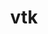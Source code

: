 ---
title: "vtk"
layout: cache
categories: [package, develop]
meta: {"versions": ["8.2.1a", "9.3.1"], "compilers": ["gcc@=11.1.0", "gcc@=11.4.0", "msvc@=19.39.33523"], "oss": ["ubuntu20.04", "ubuntu22.04", "windows10.0.20348"], "platforms": ["linux", "windows"], "targets": ["x86_64", "x86_64_v3"], "stacks": ["data-vis-sdk", "e4s", "root", "windows-vis"], "num_specs": 38, "num_specs_by_stack": {"data-vis-sdk": 20, "root": 38, "e4s": 14, "windows-vis": 4}}
spec_details: [{"hash": "6wqeqwsu76nrhk2titoodqofrd7sozi6", "compiler": "gcc@=11.1.0", "versions": ["8.2.1a"], "os": "ubuntu20.04", "platform": "linux", "target": "x86_64_v3", "variants": ["build_system=cmake", "build_type=Release", "~examples", "~ffmpeg", "generator=make", "~ipo", "+mpi", "+opengl2", "patches=34960ef,36b22cd,3b47ee0,541dc51,760fd6d,9535683,a4c63c6,b0c3cea,b790d00", "+python", "~qt", "~xdmf"], "stacks": ["data-vis-sdk", "root"], "size": "-", "tarball": "https://binaries.spack.io/develop/build_cache/linux-ubuntu20.04-x86_64_v3/gcc-11.1.0/vtk-8.2.1a/linux-ubuntu20.04-x86_64_v3-gcc-11.1.0-vtk-8.2.1a-6wqeqwsu76nrhk2titoodqofrd7sozi6.spack"}, {"hash": "qyyme43gw76e2edmw3wik4cz7zdzo2f4", "compiler": "gcc@=11.1.0", "versions": ["8.2.1a"], "os": "ubuntu20.04", "platform": "linux", "target": "x86_64_v3", "variants": ["build_system=cmake", "build_type=Release", "~examples", "~ffmpeg", "generator=make", "~ipo", "+mpi", "+opengl2", "patches=34960ef,36b22cd,3b47ee0,541dc51,760fd6d,9535683,a4c63c6,b0c3cea,b790d00", "+python", "~qt", "~xdmf"], "stacks": ["data-vis-sdk", "root"], "size": "-", "tarball": "https://binaries.spack.io/develop/build_cache/linux-ubuntu20.04-x86_64_v3/gcc-11.1.0/vtk-8.2.1a/linux-ubuntu20.04-x86_64_v3-gcc-11.1.0-vtk-8.2.1a-qyyme43gw76e2edmw3wik4cz7zdzo2f4.spack"}, {"hash": "znjctsgt7c2jsyybcr22ohrxxyk3nsev", "compiler": "gcc@=11.1.0", "versions": ["8.2.1a"], "os": "ubuntu20.04", "platform": "linux", "target": "x86_64_v3", "variants": ["build_system=cmake", "build_type=Release", "~examples", "~ffmpeg", "generator=make", "~ipo", "+mpi", "+opengl2", "patches=34960ef,36b22cd,3b47ee0,541dc51,760fd6d,9535683,a4c63c6,b0c3cea,b790d00", "+python", "~qt", "~xdmf"], "stacks": ["data-vis-sdk", "root"], "size": "-", "tarball": "https://binaries.spack.io/develop/build_cache/linux-ubuntu20.04-x86_64_v3/gcc-11.1.0/vtk-8.2.1a/linux-ubuntu20.04-x86_64_v3-gcc-11.1.0-vtk-8.2.1a-znjctsgt7c2jsyybcr22ohrxxyk3nsev.spack"}, {"hash": "uuobpeuc544ourmjq4hypyoskxsqdaih", "compiler": "gcc@=11.1.0", "versions": ["8.2.1a"], "os": "ubuntu20.04", "platform": "linux", "target": "x86_64_v3", "variants": ["build_system=cmake", "build_type=Release", "~examples", "~ffmpeg", "generator=make", "~ipo", "+mpi", "+opengl2", "patches=34960ef,36b22cd,3b47ee0,541dc51,760fd6d,9535683,a4c63c6,b0c3cea,b790d00", "+python", "~qt", "~xdmf"], "stacks": ["data-vis-sdk", "root"], "size": "-", "tarball": "https://binaries.spack.io/develop/build_cache/linux-ubuntu20.04-x86_64_v3/gcc-11.1.0/vtk-8.2.1a/linux-ubuntu20.04-x86_64_v3-gcc-11.1.0-vtk-8.2.1a-uuobpeuc544ourmjq4hypyoskxsqdaih.spack"}, {"hash": "kg7pwdefzyvtwry2anjuk4z3tyvb2o6t", "compiler": "gcc@=11.1.0", "versions": ["8.2.1a"], "os": "ubuntu20.04", "platform": "linux", "target": "x86_64_v3", "variants": ["build_system=cmake", "build_type=Release", "~examples", "~ffmpeg", "generator=make", "~ipo", "+mpi", "+opengl2", "patches=34960ef,36b22cd,3b47ee0,541dc51,760fd6d,9535683,a4c63c6,b0c3cea,b790d00", "+python", "~qt", "~xdmf"], "stacks": ["data-vis-sdk", "root"], "size": "-", "tarball": "https://binaries.spack.io/develop/build_cache/linux-ubuntu20.04-x86_64_v3/gcc-11.1.0/vtk-8.2.1a/linux-ubuntu20.04-x86_64_v3-gcc-11.1.0-vtk-8.2.1a-kg7pwdefzyvtwry2anjuk4z3tyvb2o6t.spack"}, {"hash": "r4zylvmw27xw2pm22x7bbcgeac343wt2", "compiler": "gcc@=11.1.0", "versions": ["8.2.1a"], "os": "ubuntu20.04", "platform": "linux", "target": "x86_64_v3", "variants": ["build_system=cmake", "build_type=Release", "~examples", "~ffmpeg", "generator=make", "~ipo", "+mpi", "+opengl2", "patches=34960ef,36b22cd,3b47ee0,541dc51,760fd6d,9535683,b0c3cea,b790d00", "+python", "~qt", "~xdmf"], "stacks": ["data-vis-sdk", "root"], "size": "-", "tarball": "https://binaries.spack.io/develop/build_cache/linux-ubuntu20.04-x86_64_v3/gcc-11.1.0/vtk-8.2.1a/linux-ubuntu20.04-x86_64_v3-gcc-11.1.0-vtk-8.2.1a-r4zylvmw27xw2pm22x7bbcgeac343wt2.spack"}, {"hash": "onghbgifn7kttq7vrpyndkcouizlqbkm", "compiler": "gcc@=11.1.0", "versions": ["8.2.1a"], "os": "ubuntu20.04", "platform": "linux", "target": "x86_64_v3", "variants": ["build_system=cmake", "build_type=Release", "~examples", "~ffmpeg", "generator=make", "~ipo", "+mpi", "+opengl2", "patches=34960ef,36b22cd,3b47ee0,541dc51,760fd6d,9535683,a4c63c6,b0c3cea,b790d00", "+python", "~qt", "~xdmf"], "stacks": ["data-vis-sdk", "root"], "size": "-", "tarball": "https://binaries.spack.io/develop/build_cache/linux-ubuntu20.04-x86_64_v3/gcc-11.1.0/vtk-8.2.1a/linux-ubuntu20.04-x86_64_v3-gcc-11.1.0-vtk-8.2.1a-onghbgifn7kttq7vrpyndkcouizlqbkm.spack"}, {"hash": "tvuq6syog6mufxlhmoq6nwcb23epwjjx", "compiler": "gcc@=11.1.0", "versions": ["8.2.1a"], "os": "ubuntu20.04", "platform": "linux", "target": "x86_64_v3", "variants": ["build_system=cmake", "build_type=Release", "~examples", "~ffmpeg", "generator=make", "~ipo", "+mpi", "+opengl2", "patches=34960ef,36b22cd,3b47ee0,541dc51,760fd6d,9535683,b0c3cea,b790d00", "+python", "~qt", "~xdmf"], "stacks": ["data-vis-sdk", "root"], "size": "-", "tarball": "https://binaries.spack.io/develop/build_cache/linux-ubuntu20.04-x86_64_v3/gcc-11.1.0/vtk-8.2.1a/linux-ubuntu20.04-x86_64_v3-gcc-11.1.0-vtk-8.2.1a-tvuq6syog6mufxlhmoq6nwcb23epwjjx.spack"}, {"hash": "fq5qtiwslnwmqc2tos5auqpzkvou6nuw", "compiler": "gcc@=11.1.0", "versions": ["8.2.1a"], "os": "ubuntu20.04", "platform": "linux", "target": "x86_64_v3", "variants": ["build_system=cmake", "build_type=Release", "~examples", "~ffmpeg", "generator=make", "~ipo", "+mpi", "+opengl2", "patches=34960ef,36b22cd,3b47ee0,541dc51,760fd6d,9535683,b0c3cea,b790d00", "+python", "~qt", "~xdmf"], "stacks": ["data-vis-sdk", "root"], "size": "-", "tarball": "https://binaries.spack.io/develop/build_cache/linux-ubuntu20.04-x86_64_v3/gcc-11.1.0/vtk-8.2.1a/linux-ubuntu20.04-x86_64_v3-gcc-11.1.0-vtk-8.2.1a-fq5qtiwslnwmqc2tos5auqpzkvou6nuw.spack"}, {"hash": "m4xmnzihnshlj7qwnxmeghaqgzaw3tjd", "compiler": "gcc@=11.1.0", "versions": ["8.2.1a"], "os": "ubuntu20.04", "platform": "linux", "target": "x86_64_v3", "variants": ["build_system=cmake", "build_type=Release", "~examples", "~ffmpeg", "generator=make", "~ipo", "+mpi", "+opengl2", "patches=34960ef,36b22cd,3b47ee0,541dc51,760fd6d,9535683,b0c3cea,b790d00", "+python", "~qt", "~xdmf"], "stacks": ["data-vis-sdk", "root"], "size": "-", "tarball": "https://binaries.spack.io/develop/build_cache/linux-ubuntu20.04-x86_64_v3/gcc-11.1.0/vtk-8.2.1a/linux-ubuntu20.04-x86_64_v3-gcc-11.1.0-vtk-8.2.1a-m4xmnzihnshlj7qwnxmeghaqgzaw3tjd.spack"}, {"hash": "vjnurafa4qntnc25wmihawy4ry7uc5gv", "compiler": "gcc@=11.1.0", "versions": ["8.2.1a"], "os": "ubuntu20.04", "platform": "linux", "target": "x86_64_v3", "variants": ["build_system=cmake", "build_type=Release", "~examples", "~ffmpeg", "generator=make", "~ipo", "+mpi", "+opengl2", "patches=34960ef,36b22cd,3b47ee0,541dc51,760fd6d,9535683,b0c3cea,b790d00", "+python", "~qt", "~xdmf"], "stacks": ["data-vis-sdk", "root"], "size": "-", "tarball": "https://binaries.spack.io/develop/build_cache/linux-ubuntu20.04-x86_64_v3/gcc-11.1.0/vtk-8.2.1a/linux-ubuntu20.04-x86_64_v3-gcc-11.1.0-vtk-8.2.1a-vjnurafa4qntnc25wmihawy4ry7uc5gv.spack"}, {"hash": "setf6brmvj2cs5dupdih4wzcmwzzkoeb", "compiler": "gcc@=11.1.0", "versions": ["8.2.1a"], "os": "ubuntu20.04", "platform": "linux", "target": "x86_64_v3", "variants": ["build_system=cmake", "build_type=Release", "~examples", "~ffmpeg", "generator=make", "~ipo", "+mpi", "+opengl2", "patches=34960ef,36b22cd,3b47ee0,541dc51,760fd6d,9535683,a4c63c6,b0c3cea,b790d00", "+python", "~qt", "~xdmf"], "stacks": ["data-vis-sdk", "root"], "size": "-", "tarball": "https://binaries.spack.io/develop/build_cache/linux-ubuntu20.04-x86_64_v3/gcc-11.1.0/vtk-8.2.1a/linux-ubuntu20.04-x86_64_v3-gcc-11.1.0-vtk-8.2.1a-setf6brmvj2cs5dupdih4wzcmwzzkoeb.spack"}, {"hash": "x3eimmz4am7qpxzmnwwfgu5a6bea27w5", "compiler": "gcc@=11.1.0", "versions": ["8.2.1a"], "os": "ubuntu20.04", "platform": "linux", "target": "x86_64_v3", "variants": ["build_system=cmake", "build_type=Release", "~examples", "~ffmpeg", "generator=make", "~ipo", "+mpi", "+opengl2", "patches=34960ef,36b22cd,3b47ee0,541dc51,760fd6d,9535683,b0c3cea,b790d00", "+python", "~qt", "~xdmf"], "stacks": ["data-vis-sdk", "root"], "size": "-", "tarball": "https://binaries.spack.io/develop/build_cache/linux-ubuntu20.04-x86_64_v3/gcc-11.1.0/vtk-8.2.1a/linux-ubuntu20.04-x86_64_v3-gcc-11.1.0-vtk-8.2.1a-x3eimmz4am7qpxzmnwwfgu5a6bea27w5.spack"}, {"hash": "dpkpef66qo2lpcmfanq2gipwa52vrmcz", "compiler": "gcc@=11.1.0", "versions": ["8.2.1a"], "os": "ubuntu20.04", "platform": "linux", "target": "x86_64_v3", "variants": ["build_system=cmake", "build_type=Release", "~examples", "~ffmpeg", "generator=make", "~ipo", "+mpi", "+opengl2", "patches=34960ef,36b22cd,3b47ee0,541dc51,760fd6d,9535683,b0c3cea,b790d00", "+python", "~qt", "~xdmf"], "stacks": ["data-vis-sdk", "root"], "size": "-", "tarball": "https://binaries.spack.io/develop/build_cache/linux-ubuntu20.04-x86_64_v3/gcc-11.1.0/vtk-8.2.1a/linux-ubuntu20.04-x86_64_v3-gcc-11.1.0-vtk-8.2.1a-dpkpef66qo2lpcmfanq2gipwa52vrmcz.spack"}, {"hash": "tldr3qbe2xu46qrj3pg74jloxxkubhqz", "compiler": "gcc@=11.1.0", "versions": ["8.2.1a"], "os": "ubuntu20.04", "platform": "linux", "target": "x86_64_v3", "variants": ["build_system=cmake", "build_type=Release", "~examples", "~ffmpeg", "generator=make", "~ipo", "+mpi", "+opengl2", "patches=34960ef,36b22cd,3b47ee0,541dc51,760fd6d,9535683,a4c63c6,b0c3cea,b790d00", "+python", "~qt", "~xdmf"], "stacks": ["data-vis-sdk", "root"], "size": "-", "tarball": "https://binaries.spack.io/develop/build_cache/linux-ubuntu20.04-x86_64_v3/gcc-11.1.0/vtk-8.2.1a/linux-ubuntu20.04-x86_64_v3-gcc-11.1.0-vtk-8.2.1a-tldr3qbe2xu46qrj3pg74jloxxkubhqz.spack"}, {"hash": "robneqzm7acblcaj72o3pxbx7mxfnvgy", "compiler": "gcc@=11.1.0", "versions": ["8.2.1a"], "os": "ubuntu20.04", "platform": "linux", "target": "x86_64_v3", "variants": ["build_system=cmake", "build_type=Release", "~examples", "~ffmpeg", "generator=make", "~ipo", "+mpi", "+opengl2", "patches=34960ef,36b22cd,3b47ee0,541dc51,760fd6d,9535683,a4c63c6,b0c3cea,b790d00", "+python", "~qt", "~xdmf"], "stacks": ["data-vis-sdk", "root"], "size": "-", "tarball": "https://binaries.spack.io/develop/build_cache/linux-ubuntu20.04-x86_64_v3/gcc-11.1.0/vtk-8.2.1a/linux-ubuntu20.04-x86_64_v3-gcc-11.1.0-vtk-8.2.1a-robneqzm7acblcaj72o3pxbx7mxfnvgy.spack"}, {"hash": "jubfoyajt6eyde5ufu7mbsjgoyr5jmta", "compiler": "gcc@=11.1.0", "versions": ["8.2.1a"], "os": "ubuntu20.04", "platform": "linux", "target": "x86_64_v3", "variants": ["build_system=cmake", "build_type=Release", "~examples", "~ffmpeg", "generator=make", "~ipo", "+mpi", "+opengl2", "patches=34960ef,36b22cd,3b47ee0,541dc51,760fd6d,9535683,b0c3cea,b790d00", "+python", "~qt", "~xdmf"], "stacks": ["data-vis-sdk", "root"], "size": "-", "tarball": "https://binaries.spack.io/develop/build_cache/linux-ubuntu20.04-x86_64_v3/gcc-11.1.0/vtk-8.2.1a/linux-ubuntu20.04-x86_64_v3-gcc-11.1.0-vtk-8.2.1a-jubfoyajt6eyde5ufu7mbsjgoyr5jmta.spack"}, {"hash": "bwn2hyfr25k7lrjgumgy6yoxbu5jy5ue", "compiler": "gcc@=11.1.0", "versions": ["8.2.1a"], "os": "ubuntu20.04", "platform": "linux", "target": "x86_64_v3", "variants": ["build_system=cmake", "build_type=Release", "~examples", "~ffmpeg", "generator=make", "~ipo", "+mpi", "+opengl2", "patches=34960ef,36b22cd,3b47ee0,541dc51,760fd6d,9535683,b0c3cea,b790d00", "+python", "~qt", "~xdmf"], "stacks": ["data-vis-sdk", "root"], "size": "-", "tarball": "https://binaries.spack.io/develop/build_cache/linux-ubuntu20.04-x86_64_v3/gcc-11.1.0/vtk-8.2.1a/linux-ubuntu20.04-x86_64_v3-gcc-11.1.0-vtk-8.2.1a-bwn2hyfr25k7lrjgumgy6yoxbu5jy5ue.spack"}, {"hash": "4ufqne53e6rh3qufqkoyja2ybgipb5zd", "compiler": "gcc@=11.1.0", "versions": ["8.2.1a"], "os": "ubuntu20.04", "platform": "linux", "target": "x86_64_v3", "variants": ["build_system=cmake", "build_type=Release", "~examples", "~ffmpeg", "generator=make", "~ipo", "+mpi", "+opengl2", "patches=34960ef,36b22cd,3b47ee0,541dc51,760fd6d,9535683,a4c63c6,b0c3cea,b790d00", "+python", "~qt", "~xdmf"], "stacks": ["data-vis-sdk", "root"], "size": "-", "tarball": "https://binaries.spack.io/develop/build_cache/linux-ubuntu20.04-x86_64_v3/gcc-11.1.0/vtk-8.2.1a/linux-ubuntu20.04-x86_64_v3-gcc-11.1.0-vtk-8.2.1a-4ufqne53e6rh3qufqkoyja2ybgipb5zd.spack"}, {"hash": "n4fq2ai5ocbtyfkey5wjusf6uij3c375", "compiler": "gcc@=11.1.0", "versions": ["8.2.1a"], "os": "ubuntu20.04", "platform": "linux", "target": "x86_64_v3", "variants": ["build_system=cmake", "build_type=Release", "~examples", "~ffmpeg", "generator=make", "~ipo", "+mpi", "+opengl2", "patches=34960ef,36b22cd,3b47ee0,541dc51,760fd6d,9535683,b0c3cea,b790d00", "+python", "~qt", "~xdmf"], "stacks": ["data-vis-sdk", "root"], "size": "-", "tarball": "https://binaries.spack.io/develop/build_cache/linux-ubuntu20.04-x86_64_v3/gcc-11.1.0/vtk-8.2.1a/linux-ubuntu20.04-x86_64_v3-gcc-11.1.0-vtk-8.2.1a-n4fq2ai5ocbtyfkey5wjusf6uij3c375.spack"}, {"hash": "f6cfdnhxtpyztpwcsavp3a3lbj7egvza", "compiler": "gcc@=11.4.0", "versions": ["8.2.1a"], "os": "ubuntu22.04", "platform": "linux", "target": "x86_64_v3", "variants": ["build_system=cmake", "build_type=Release", "~examples", "~ffmpeg", "generator=make", "~ipo", "+mpi", "+opengl2", "patches=34960ef,36b22cd,3b47ee0,541dc51,760fd6d,9535683,b0c3cea,b790d00", "+python", "~qt", "~xdmf"], "stacks": ["e4s", "root"], "size": "-", "tarball": "https://binaries.spack.io/develop/build_cache/linux-ubuntu22.04-x86_64_v3/gcc-11.4.0/vtk-8.2.1a/linux-ubuntu22.04-x86_64_v3-gcc-11.4.0-vtk-8.2.1a-f6cfdnhxtpyztpwcsavp3a3lbj7egvza.spack"}, {"hash": "ono3bjpp2hfizabeqmkagauwuesjphed", "compiler": "gcc@=11.4.0", "versions": ["8.2.1a"], "os": "ubuntu22.04", "platform": "linux", "target": "x86_64_v3", "variants": ["build_system=cmake", "build_type=Release", "~examples", "~ffmpeg", "generator=make", "~ipo", "+mpi", "+opengl2", "patches=34960ef,36b22cd,3b47ee0,541dc51,760fd6d,9535683,b0c3cea,b790d00", "+python", "~qt", "~xdmf"], "stacks": ["e4s", "root"], "size": "-", "tarball": "https://binaries.spack.io/develop/build_cache/linux-ubuntu22.04-x86_64_v3/gcc-11.4.0/vtk-8.2.1a/linux-ubuntu22.04-x86_64_v3-gcc-11.4.0-vtk-8.2.1a-ono3bjpp2hfizabeqmkagauwuesjphed.spack"}, {"hash": "gmit6p7geu4daqgz33kpxwgm5k2u4xzq", "compiler": "gcc@=11.4.0", "versions": ["8.2.1a"], "os": "ubuntu22.04", "platform": "linux", "target": "x86_64_v3", "variants": ["build_system=cmake", "build_type=Release", "~examples", "~ffmpeg", "generator=make", "~ipo", "+mpi", "+opengl2", "patches=34960ef,36b22cd,3b47ee0,541dc51,760fd6d,9535683,b0c3cea,b790d00", "+python", "~qt", "~xdmf"], "stacks": ["e4s", "root"], "size": "-", "tarball": "https://binaries.spack.io/develop/build_cache/linux-ubuntu22.04-x86_64_v3/gcc-11.4.0/vtk-8.2.1a/linux-ubuntu22.04-x86_64_v3-gcc-11.4.0-vtk-8.2.1a-gmit6p7geu4daqgz33kpxwgm5k2u4xzq.spack"}, {"hash": "by3yakwqvsjt7gdmmdwauslkut5npk2w", "compiler": "gcc@=11.4.0", "versions": ["8.2.1a"], "os": "ubuntu22.04", "platform": "linux", "target": "x86_64_v3", "variants": ["build_system=cmake", "build_type=Release", "~examples", "~ffmpeg", "generator=make", "~ipo", "+mpi", "+opengl2", "patches=34960ef,36b22cd,3b47ee0,541dc51,760fd6d,9535683,b0c3cea,b790d00", "+python", "~qt", "~xdmf"], "stacks": ["e4s", "root"], "size": "-", "tarball": "https://binaries.spack.io/develop/build_cache/linux-ubuntu22.04-x86_64_v3/gcc-11.4.0/vtk-8.2.1a/linux-ubuntu22.04-x86_64_v3-gcc-11.4.0-vtk-8.2.1a-by3yakwqvsjt7gdmmdwauslkut5npk2w.spack"}, {"hash": "femkc4suabgxvenpmkdnhvldxtqoiv75", "compiler": "gcc@=11.4.0", "versions": ["8.2.1a"], "os": "ubuntu22.04", "platform": "linux", "target": "x86_64_v3", "variants": ["build_system=cmake", "build_type=Release", "~examples", "~ffmpeg", "generator=make", "~ipo", "+mpi", "+opengl2", "patches=34960ef,36b22cd,3b47ee0,541dc51,760fd6d,9535683,b0c3cea,b790d00", "+python", "~qt", "~xdmf"], "stacks": ["e4s", "root"], "size": "-", "tarball": "https://binaries.spack.io/develop/build_cache/linux-ubuntu22.04-x86_64_v3/gcc-11.4.0/vtk-8.2.1a/linux-ubuntu22.04-x86_64_v3-gcc-11.4.0-vtk-8.2.1a-femkc4suabgxvenpmkdnhvldxtqoiv75.spack"}, {"hash": "jxxag3z7xva25th4pxd2vnopaj3mh4me", "compiler": "gcc@=11.4.0", "versions": ["8.2.1a"], "os": "ubuntu22.04", "platform": "linux", "target": "x86_64_v3", "variants": ["build_system=cmake", "build_type=Release", "~examples", "~ffmpeg", "generator=make", "~ipo", "+mpi", "+opengl2", "patches=34960ef,36b22cd,3b47ee0,541dc51,760fd6d,9535683,b0c3cea,b790d00", "+python", "~qt", "~xdmf"], "stacks": ["e4s", "root"], "size": "-", "tarball": "https://binaries.spack.io/develop/build_cache/linux-ubuntu22.04-x86_64_v3/gcc-11.4.0/vtk-8.2.1a/linux-ubuntu22.04-x86_64_v3-gcc-11.4.0-vtk-8.2.1a-jxxag3z7xva25th4pxd2vnopaj3mh4me.spack"}, {"hash": "3gi27c7mcz4tx6ecokxzrffae464blhu", "compiler": "gcc@=11.4.0", "versions": ["8.2.1a"], "os": "ubuntu22.04", "platform": "linux", "target": "x86_64_v3", "variants": ["build_system=cmake", "build_type=Release", "~examples", "~ffmpeg", "generator=make", "~ipo", "+mpi", "+opengl2", "patches=34960ef,36b22cd,3b47ee0,541dc51,760fd6d,9535683,b0c3cea,b790d00", "+python", "~qt", "~xdmf"], "stacks": ["e4s", "root"], "size": "-", "tarball": "https://binaries.spack.io/develop/build_cache/linux-ubuntu22.04-x86_64_v3/gcc-11.4.0/vtk-8.2.1a/linux-ubuntu22.04-x86_64_v3-gcc-11.4.0-vtk-8.2.1a-3gi27c7mcz4tx6ecokxzrffae464blhu.spack"}, {"hash": "5szsziwotzclmf2h2okapr7nn5l2k4fg", "compiler": "gcc@=11.4.0", "versions": ["8.2.1a"], "os": "ubuntu22.04", "platform": "linux", "target": "x86_64_v3", "variants": ["build_system=cmake", "build_type=Release", "~examples", "~ffmpeg", "generator=make", "~ipo", "+mpi", "+opengl2", "patches=34960ef,36b22cd,3b47ee0,541dc51,760fd6d,9535683,b0c3cea,b790d00", "+python", "~qt", "~xdmf"], "stacks": ["e4s", "root"], "size": "-", "tarball": "https://binaries.spack.io/develop/build_cache/linux-ubuntu22.04-x86_64_v3/gcc-11.4.0/vtk-8.2.1a/linux-ubuntu22.04-x86_64_v3-gcc-11.4.0-vtk-8.2.1a-5szsziwotzclmf2h2okapr7nn5l2k4fg.spack"}, {"hash": "m2jwn27s2kqyspl5zmwksphsr2yx3lwc", "compiler": "gcc@=11.4.0", "versions": ["8.2.1a"], "os": "ubuntu22.04", "platform": "linux", "target": "x86_64_v3", "variants": ["build_system=cmake", "build_type=Release", "~examples", "~ffmpeg", "generator=make", "~ipo", "+mpi", "+opengl2", "patches=34960ef,36b22cd,3b47ee0,541dc51,760fd6d,9535683,b0c3cea,b790d00", "+python", "~qt", "~xdmf"], "stacks": ["e4s", "root"], "size": "-", "tarball": "https://binaries.spack.io/develop/build_cache/linux-ubuntu22.04-x86_64_v3/gcc-11.4.0/vtk-8.2.1a/linux-ubuntu22.04-x86_64_v3-gcc-11.4.0-vtk-8.2.1a-m2jwn27s2kqyspl5zmwksphsr2yx3lwc.spack"}, {"hash": "xp6hn3cmdtpysvk45sbwadnufl7uf3j7", "compiler": "gcc@=11.4.0", "versions": ["8.2.1a"], "os": "ubuntu22.04", "platform": "linux", "target": "x86_64_v3", "variants": ["build_system=cmake", "build_type=Release", "~examples", "~ffmpeg", "generator=make", "~ipo", "+mpi", "+opengl2", "patches=34960ef,36b22cd,3b47ee0,541dc51,760fd6d,9535683,a4c63c6,b0c3cea,b790d00", "+python", "~qt", "~xdmf"], "stacks": ["e4s", "root"], "size": "-", "tarball": "https://binaries.spack.io/develop/build_cache/linux-ubuntu22.04-x86_64_v3/gcc-11.4.0/vtk-8.2.1a/linux-ubuntu22.04-x86_64_v3-gcc-11.4.0-vtk-8.2.1a-xp6hn3cmdtpysvk45sbwadnufl7uf3j7.spack"}, {"hash": "4hditlw3qtje3hdzdxmyqciwxxsrl7es", "compiler": "gcc@=11.4.0", "versions": ["8.2.1a"], "os": "ubuntu22.04", "platform": "linux", "target": "x86_64_v3", "variants": ["build_system=cmake", "build_type=Release", "~examples", "~ffmpeg", "generator=make", "~ipo", "+mpi", "+opengl2", "patches=34960ef,36b22cd,3b47ee0,541dc51,760fd6d,9535683,a4c63c6,b0c3cea,b790d00", "+python", "~qt", "~xdmf"], "stacks": ["e4s", "root"], "size": "-", "tarball": "https://binaries.spack.io/develop/build_cache/linux-ubuntu22.04-x86_64_v3/gcc-11.4.0/vtk-8.2.1a/linux-ubuntu22.04-x86_64_v3-gcc-11.4.0-vtk-8.2.1a-4hditlw3qtje3hdzdxmyqciwxxsrl7es.spack"}, {"hash": "lrre4ynrmpleibiwfw27qdclldskplu5", "compiler": "gcc@=11.4.0", "versions": ["8.2.1a"], "os": "ubuntu22.04", "platform": "linux", "target": "x86_64_v3", "variants": ["build_system=cmake", "build_type=Release", "~examples", "~ffmpeg", "generator=make", "~ipo", "+mpi", "+opengl2", "patches=34960ef,36b22cd,3b47ee0,541dc51,760fd6d,9535683,a4c63c6,b0c3cea,b790d00", "+python", "~qt", "~xdmf"], "stacks": ["e4s", "root"], "size": "-", "tarball": "https://binaries.spack.io/develop/build_cache/linux-ubuntu22.04-x86_64_v3/gcc-11.4.0/vtk-8.2.1a/linux-ubuntu22.04-x86_64_v3-gcc-11.4.0-vtk-8.2.1a-lrre4ynrmpleibiwfw27qdclldskplu5.spack"}, {"hash": "3vjx7pqzsfxat5kyf7vvodlga6nd62mx", "compiler": "gcc@=11.4.0", "versions": ["8.2.1a"], "os": "ubuntu22.04", "platform": "linux", "target": "x86_64_v3", "variants": ["build_system=cmake", "build_type=Release", "~examples", "~ffmpeg", "generator=make", "~ipo", "+mpi", "+opengl2", "patches=34960ef,36b22cd,3b47ee0,541dc51,760fd6d,9535683,a4c63c6,b0c3cea,b790d00", "+python", "~qt", "~xdmf"], "stacks": ["e4s", "root"], "size": "-", "tarball": "https://binaries.spack.io/develop/build_cache/linux-ubuntu22.04-x86_64_v3/gcc-11.4.0/vtk-8.2.1a/linux-ubuntu22.04-x86_64_v3-gcc-11.4.0-vtk-8.2.1a-3vjx7pqzsfxat5kyf7vvodlga6nd62mx.spack"}, {"hash": "63qc5qi3tctxccj6mss5a7xru2avpit4", "compiler": "gcc@=11.4.0", "versions": ["8.2.1a"], "os": "ubuntu22.04", "platform": "linux", "target": "x86_64_v3", "variants": ["build_system=cmake", "build_type=Release", "~examples", "~ffmpeg", "generator=make", "~ipo", "+mpi", "+opengl2", "patches=34960ef,36b22cd,3b47ee0,541dc51,760fd6d,9535683,a4c63c6,b0c3cea,b790d00", "+python", "~qt", "~xdmf"], "stacks": ["e4s", "root"], "size": "-", "tarball": "https://binaries.spack.io/develop/build_cache/linux-ubuntu22.04-x86_64_v3/gcc-11.4.0/vtk-8.2.1a/linux-ubuntu22.04-x86_64_v3-gcc-11.4.0-vtk-8.2.1a-63qc5qi3tctxccj6mss5a7xru2avpit4.spack"}, {"hash": "hbstie7gs6okysw2k3ilssqwi33hj63n", "compiler": "msvc@=19.39.33523", "versions": ["9.3.1"], "os": "windows10.0.20348", "platform": "windows", "target": "x86_64", "variants": ["build_system=cmake", "build_type=Release", "~examples", "~ffmpeg", "generator=ninja", "~ipo", "~mpi", "+opengl2", "patches=0f1bf1d,4604d44,8f124b6", "~python", "~qt", "~xdmf"], "stacks": ["windows-vis", "root"], "size": "-", "tarball": "https://binaries.spack.io/develop/build_cache/windows-windows10.0.20348-x86_64/msvc-19.39.33523/vtk-9.3.1/windows-windows10.0.20348-x86_64-msvc-19.39.33523-vtk-9.3.1-hbstie7gs6okysw2k3ilssqwi33hj63n.spack"}, {"hash": "dcmnlfh736cwtzdraw65ry4h34ibckxn", "compiler": "msvc@=19.39.33523", "versions": ["9.3.1"], "os": "windows10.0.20348", "platform": "windows", "target": "x86_64", "variants": ["build_system=cmake", "build_type=Release", "~examples", "~ffmpeg", "generator=ninja", "~ipo", "~mpi", "+opengl2", "patches=0f1bf1d,4604d44,8f124b6", "~python", "~qt", "~xdmf"], "stacks": ["windows-vis", "root"], "size": "-", "tarball": "https://binaries.spack.io/develop/build_cache/windows-windows10.0.20348-x86_64/msvc-19.39.33523/vtk-9.3.1/windows-windows10.0.20348-x86_64-msvc-19.39.33523-vtk-9.3.1-dcmnlfh736cwtzdraw65ry4h34ibckxn.spack"}, {"hash": "udx7ace75klhr2fkik25mrquj47vxyjz", "compiler": "msvc@=19.39.33523", "versions": ["9.3.1"], "os": "windows10.0.20348", "platform": "windows", "target": "x86_64", "variants": ["build_system=cmake", "build_type=Release", "~examples", "~ffmpeg", "generator=ninja", "~ipo", "~mpi", "+opengl2", "patches=0f1bf1d,4604d44,8f124b6", "~python", "~qt", "~xdmf"], "stacks": ["windows-vis", "root"], "size": "-", "tarball": "https://binaries.spack.io/develop/build_cache/windows-windows10.0.20348-x86_64/msvc-19.39.33523/vtk-9.3.1/windows-windows10.0.20348-x86_64-msvc-19.39.33523-vtk-9.3.1-udx7ace75klhr2fkik25mrquj47vxyjz.spack"}, {"hash": "ydqth6tw3lbi2bbwi3llhtq3ub3e4734", "compiler": "msvc@=19.39.33523", "versions": ["9.3.1"], "os": "windows10.0.20348", "platform": "windows", "target": "x86_64", "variants": ["build_system=cmake", "build_type=Release", "~examples", "~ffmpeg", "generator=ninja", "~ipo", "~mpi", "+opengl2", "patches=0f1bf1d,4604d44,8f124b6", "~python", "~qt", "~xdmf"], "stacks": ["windows-vis", "root"], "size": "-", "tarball": "https://binaries.spack.io/develop/build_cache/windows-windows10.0.20348-x86_64/msvc-19.39.33523/vtk-9.3.1/windows-windows10.0.20348-x86_64-msvc-19.39.33523-vtk-9.3.1-ydqth6tw3lbi2bbwi3llhtq3ub3e4734.spack"}]
---